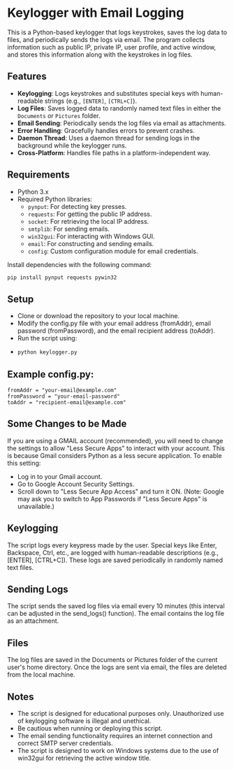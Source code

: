# Keylogger with Email Logging

This is a Python-based keylogger that logs keystrokes, saves the log data to files, and periodically sends the logs via email. The program collects information such as public IP, private IP, user profile, and active window, and stores this information along with the keystrokes in log files.

## Features

- **Keylogging**: Logs keystrokes and substitutes special keys with human-readable strings (e.g., `[ENTER]`, `[CTRL+C]`).
- **Log Files**: Saves logged data to randomly named text files in either the `Documents` or `Pictures` folder.
- **Email Sending**: Periodically sends the log files via email as attachments.
- **Error Handling**: Gracefully handles errors to prevent crashes.
- **Daemon Thread**: Uses a daemon thread for sending logs in the background while the keylogger runs.
- **Cross-Platform**: Handles file paths in a platform-independent way.

## Requirements

- Python 3.x
- Required Python libraries:
  - `pynput`: For detecting key presses.
  - `requests`: For getting the public IP address.
  - `socket`: For retrieving the local IP address.
  - `smtplib`: For sending emails.
  - `win32gui`: For interacting with Windows GUI.
  - `email`: For constructing and sending emails.
  - `config`: Custom configuration module for email credentials.

Install dependencies with the following command:

```bash
pip install pynput requests pywin32
```


## Setup
- Clone or download the repository to your local machine.
- Modify the config.py file with your email address (fromAddr), email password (fromPassword), and the email recipient address (toAddr).
- Run the script using:
- ```bash
  python keylogger.py
## Example config.py:
```
fromAddr = "your-email@example.com"
fromPassword = "your-email-password"
toAddr = "recipient-email@example.com"
```
## Some Changes to be Made
If you are using a GMAIL account (recommended), you will need to change the settings to allow "Less Secure Apps" to interact with your account. This is because Gmail considers Python as a less secure application.
To enable this setting:
- Log in to your Gmail account.
- Go to Google Account Security Settings.
- Scroll down to "Less Secure App Access" and turn it ON.
(Note: Google may ask you to switch to App Passwords if "Less Secure Apps" is unavailable.)

## Keylogging
The script logs every keypress made by the user. Special keys like Enter, Backspace, Ctrl, etc., are logged with human-readable descriptions (e.g., [ENTER], [CTRL+C]). These logs are saved periodically in randomly named text files.

## Sending Logs
The script sends the saved log files via email every 10 minutes (this interval can be adjusted in the send_logs() function). The email contains the log file as an attachment.

## Files
The log files are saved in the Documents or Pictures folder of the current user's home directory. Once the logs are sent via email, the files are deleted from the local machine.
## Notes
- The script is designed for educational purposes only. Unauthorized use of keylogging software is illegal and unethical.
- Be cautious when running or deploying this script.
- The email sending functionality requires an internet connection and correct SMTP server credentials.
- The script is designed to work on Windows systems due to the use of win32gui for retrieving the active window title.
